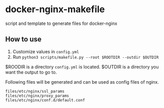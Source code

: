 # docker-nginx-makefile
script and template to generate files for docker-nginx

## How to use

1. Customize values in `config.yml`
2. Run `python3 scripts/makefile.py --root $ROOTDIR --outdir $OUTDIR`

$ROODIR is a directory `config.yml` is located.
$OUTDIR is a directory you want the output to go to.

Following files will be generated and can be used as config files of nginx.
```
files/etc/nginx/ssl_params
files/etc/nginx/proxy_params
files/etc/nginx/conf.d/default.conf
```
